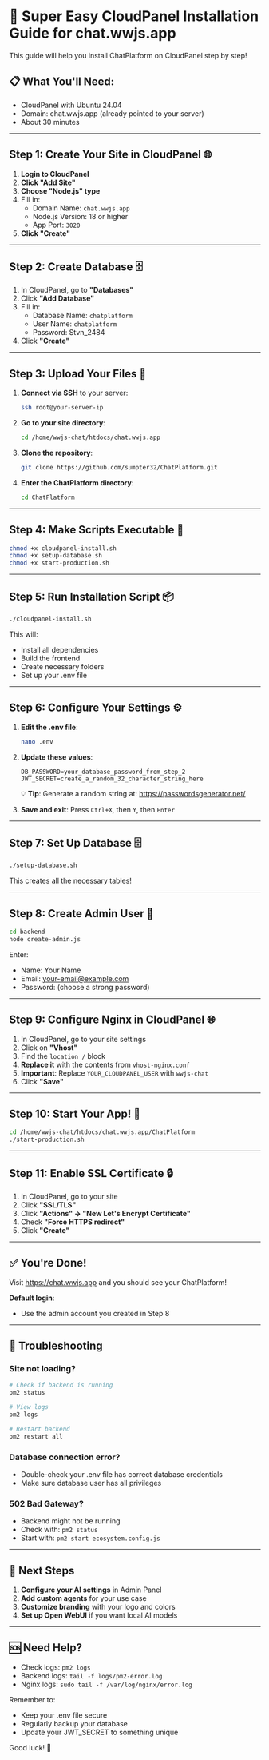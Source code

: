 # 🚀 Super Easy CloudPanel Installation Guide for chat.wwjs.app

This guide will help you install ChatPlatform on CloudPanel step by step!

## 📋 What You'll Need:
- CloudPanel with Ubuntu 24.04
- Domain: chat.wwjs.app (already pointed to your server)
- About 30 minutes

---

## Step 1: Create Your Site in CloudPanel 🌐

1. **Login to CloudPanel**
2. **Click "Add Site"**
3. **Choose "Node.js" type**
4. Fill in:
   - Domain Name: `chat.wwjs.app`
   - Node.js Version: 18 or higher
   - App Port: `3020`
5. **Click "Create"**

---

## Step 2: Create Database 🗄️

1. In CloudPanel, go to **"Databases"**
2. Click **"Add Database"**
3. Fill in:
   - Database Name: `chatplatform`
   - User Name: `chatplatform`
   - Password: Stvn_2484
4. Click **"Create"**

---

## Step 3: Upload Your Files 📁

1. **Connect via SSH** to your server:
   ```bash
   ssh root@your-server-ip
   ```

2. **Go to your site directory**:
   ```bash
   cd /home/wwjs-chat/htdocs/chat.wwjs.app
   ```

3. **Clone the repository**:
   ```bash
   git clone https://github.com/sumpter32/ChatPlatform.git
   ```

4. **Enter the ChatPlatform directory**:
   ```bash
   cd ChatPlatform
   ```

---

## Step 4: Make Scripts Executable 🔧

```bash
chmod +x cloudpanel-install.sh
chmod +x setup-database.sh
chmod +x start-production.sh
```

---

## Step 5: Run Installation Script 📦

```bash
./cloudpanel-install.sh
```

This will:
- Install all dependencies
- Build the frontend
- Create necessary folders
- Set up your .env file

---

## Step 6: Configure Your Settings ⚙️

1. **Edit the .env file**:
   ```bash
   nano .env
   ```

2. **Update these values**:
   ```
   DB_PASSWORD=your_database_password_from_step_2
   JWT_SECRET=create_a_random_32_character_string_here
   ```
   
   💡 **Tip**: Generate a random string at: https://passwordsgenerator.net/

3. **Save and exit**: Press `Ctrl+X`, then `Y`, then `Enter`

---

## Step 7: Set Up Database 🗄️

```bash
./setup-database.sh
```

This creates all the necessary tables!

---

## Step 8: Create Admin User 👤

```bash
cd backend
node create-admin.js
```

Enter:
- Name: Your Name
- Email: your-email@example.com
- Password: (choose a strong password)

---

## Step 9: Configure Nginx in CloudPanel 🌐

1. In CloudPanel, go to your site settings
2. Click on **"Vhost"**
3. Find the `location /` block
4. **Replace it** with the contents from `vhost-nginx.conf`
5. **Important**: Replace `YOUR_CLOUDPANEL_USER` with `wwjs-chat`
6. Click **"Save"**

---

## Step 10: Start Your App! 🚀

```bash
cd /home/wwjs-chat/htdocs/chat.wwjs.app/ChatPlatform
./start-production.sh
```

---

## Step 11: Enable SSL Certificate 🔒

1. In CloudPanel, go to your site
2. Click **"SSL/TLS"**
3. Click **"Actions" → "New Let's Encrypt Certificate"**
4. Check **"Force HTTPS redirect"**
5. Click **"Create"**

---

## ✅ You're Done!

Visit https://chat.wwjs.app and you should see your ChatPlatform!

**Default login**:
- Use the admin account you created in Step 8

---

## 🔧 Troubleshooting

### Site not loading?
```bash
# Check if backend is running
pm2 status

# View logs
pm2 logs

# Restart backend
pm2 restart all
```

### Database connection error?
- Double-check your .env file has correct database credentials
- Make sure database user has all privileges

### 502 Bad Gateway?
- Backend might not be running
- Check with: `pm2 status`
- Start with: `pm2 start ecosystem.config.js`

---

## 📱 Next Steps

1. **Configure your AI settings** in Admin Panel
2. **Add custom agents** for your use case
3. **Customize branding** with your logo and colors
4. **Set up Open WebUI** if you want local AI models

---

## 🆘 Need Help?

- Check logs: `pm2 logs`
- Backend logs: `tail -f logs/pm2-error.log`
- Nginx logs: `sudo tail -f /var/log/nginx/error.log`

Remember to:
- Keep your .env file secure
- Regularly backup your database
- Update your JWT_SECRET to something unique

Good luck! 🎉